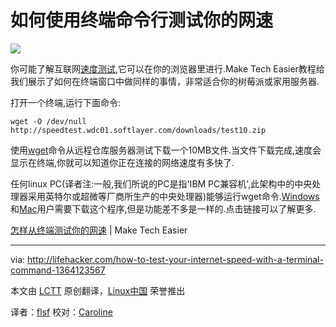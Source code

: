 如何使用终端命令行测试你的网速
================================================================================
![](http://img.gawkerassets.com/img/190w8luc8u8jjjpg/original.jpg)

你可能了解互联网[速度测试][1],它可以在你的浏览器里进行.Make Tech Easier教程给我们展示了如何在终端窗口中做同样的事情，非常适合你的树莓派或家用服务器.

打开一个终端,运行下面命令:

    wget -O /dev/null http://speedtest.wdc01.softlayer.com/downloads/test10.zip

使用[wget][2]命令从远程仓库服务器测试下载一个10MB文件.当文件下载完成,速度会显示在终端,你就可以知道你正在连接的网络速度有多快了.

任何linux PC(译者注:一般,我们所说的PC是指'IBM PC兼容机',此架构中的中央处理器采用英特尔或超微等厂商所生产的中央处理器)能够运行wget命令.[Windows][3]和[Mac][4]用户需要下载这个程序,但是功能差不多是一样的.点击链接可以了解更多.

[怎样从终端测试你的网速][5] | Make Tech Easier

--------------------------------------------------------------------------------

via: http://lifehacker.com/how-to-test-your-internet-speed-with-a-terminal-command-1364123567

本文由 [LCTT](https://github.com/LCTT/TranslateProject) 原创翻译，[Linux中国](http://linux.cn/) 荣誉推出

译者：[flsf](https://github.com/flsf) 校对：[Caroline](https://github.com/carolinewuyan)

[1]:http://www.speedtest.net/
[2]:http://lifehacker.com/161202/geek-to-live--mastering-wget
[3]:http://gnuwin32.sourceforge.net/packages/wget.htm
[4]:https://www.macupdate.com/app/mac/33951/wget
[5]:http://www.maketecheasier.com/quick-tips/test-internet-connection-speed-from-terminal
